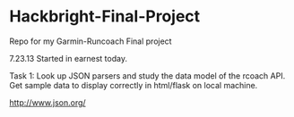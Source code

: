 Hackbright-Final-Project
========================

Repo for my Garmin-Runcoach Final project


7.23.13 Started in earnest today.

Task 1: Look up JSON parsers and study the data model of the rcoach API.
Get sample data to display correctly in html/flask on local machine.

http://www.json.org/

